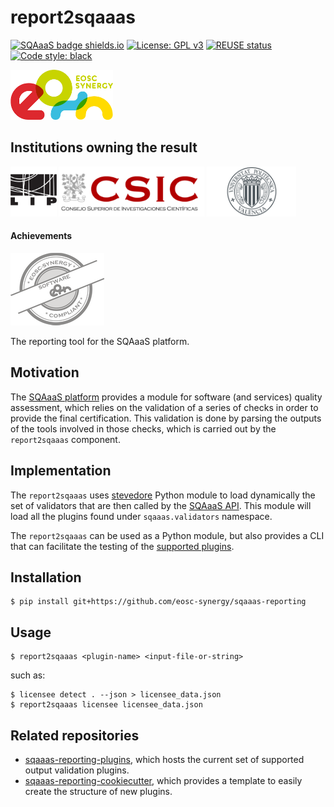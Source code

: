 <!--
SPDX-FileCopyrightText: Copyright contributors to the Software Quality Assurance as a Service (SQAaaS) project <sqaaas@ibergrid.eu>
SPDX-FileCopyrightText: 2017-2024 Pablo Orviz <orviz@ifca.unican.es>

SPDX-License-Identifier: GPL-3.0-only
-->

# report2sqaaas
[![SQAaaS badge shields.io](https://img.shields.io/badge/sqaaas%20software-silver-lightgrey)](https://api.eu.badgr.io/public/assertions/Dzr7HNIJSv6mhaGmvb27Fg "SQAaaS silver badge achieved")
[![License: GPL v3](https://img.shields.io/badge/License-GPLv3-blue.svg)](https://www.gnu.org/licenses/gpl-3.0)
[![REUSE status](https://api.reuse.software/badge/git.fsfe.org/reuse/api)](https://api.reuse.software/info/git.fsfe.org/reuse/api)
[![Code style: black](https://img.shields.io/badge/code%20style-black-000000.svg)](https://github.com/psf/black)

<img src="https://github.com/EOSC-synergy/service-qa-baseline/blob/master/content/images/logo-SYNERGY.png" height="80">

## Institutions owning the result
<p float="left">
    <img src="https://github.com/EOSC-synergy/service-qa-baseline/blob/master/content/images/logo-LIP.png" height="80">
    <img src="https://github.com/EOSC-synergy/service-qa-baseline/blob/master/content/images/logo-csic.png" height="80">
    <img src="https://github.com/EOSC-synergy/service-qa-baseline/blob/master/content/images/logo-UPV.png" height="80">
</p>

#### Achievements
[![SQAaaS badge](https://github.com/EOSC-synergy/SQAaaS/raw/master/badges/badges_150x116/badge_software_silver.png)](https://api.eu.badgr.io/public/assertions/Dzr7HNIJSv6mhaGmvb27Fg "SQAaaS silver badge achieved")


The reporting tool for the SQAaaS platform.

## Motivation
The [SQAaaS platform](https://github.com/eosc-synergy/SQAaaS) provides a
module for software (and services) quality assessment, which relies on the
validation of a series of checks in order to provide the final certification.
This validation is done by parsing the outputs of the tools involved in those
checks, which is carried out by the `report2sqaaas` component.

## Implementation
The `report2sqaaas` uses [stevedore](https://github.com/openstack/stevedore)
Python module to load dynamically the set of validators that are then called
by the [SQAaaS API](https://github.com/eosc-synergy/sqaaas-api-server). This
module will load all the plugins found under `sqaaas.validators` namespace.

The `report2sqaaas` can be used as a Python module, but also provides a CLI
that can facilitate the testing of the
[supported plugins](https://github.com/eosc-synergy/sqaaas-reporting-plugins).

## Installation
```
$ pip install git+https://github.com/eosc-synergy/sqaaas-reporting
```

## Usage
```
$ report2sqaaas <plugin-name> <input-file-or-string>
```

such as:
```
$ licensee detect . --json > licensee_data.json
$ report2sqaaas licensee licensee_data.json
```

## Related repositories
- [sqaaas-reporting-plugins](https://github.com/eosc-synergy/sqaaas-reporting-plugins),
  which hosts the current set of supported output validation plugins.
- [sqaaas-reporting-cookiecutter](https://github.com/eosc-synergy/sqaaas-reporting-cookiecutter),
  which provides a template to easily create the structure of new plugins.
